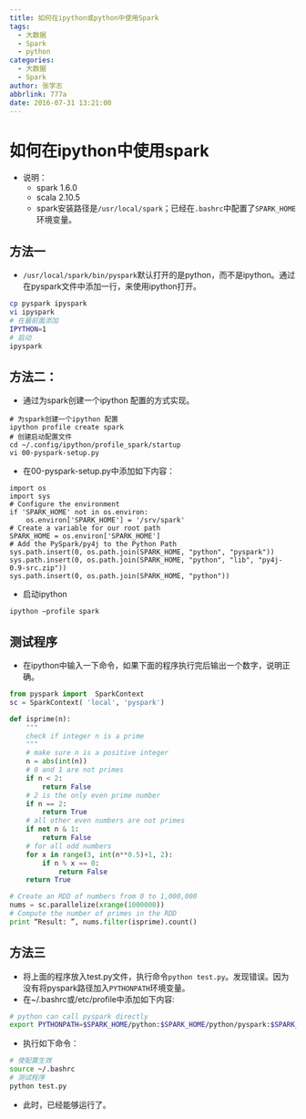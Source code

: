 ```yaml
---
title: 如何在ipython或python中使用Spark
tags:
  - 大数据
  - Spark
  - python
categories:
  - 大数据
  - Spark
author: 张学志
abbrlink: 777a
date: 2016-07-31 13:21:00
---
```






# 如何在ipython中使用spark
* 说明：
	* spark 1.6.0
	* scala 2.10.5
	* spark安装路径是`/usr/local/spark`；已经在`.bashrc`中配置了`SPARK_HOME`环境变量。

<!-- more -->
    
## 方法一

* `/usr/local/spark/bin/pyspark`默认打开的是python，而不是ipython。通过在pyspark文件中添加一行，来使用ipython打开。

``` bash
cp pyspark ipyspark
vi ipyspark
# 在最前面添加
IPYTHON=1
# 启动
ipyspark
```

## 方法二：
* 通过为spark创建一个ipython 配置的方式实现。

```
# 为spark创建一个ipython 配置
ipython profile create spark
# 创建启动配置文件
cd ~/.config/ipython/profile_spark/startup
vi 00-pyspark-setup.py
```

* 在00-pyspark-setup.py中添加如下内容：

```
import os
import sys
# Configure the environment
if 'SPARK_HOME' not in os.environ:
    os.environ['SPARK_HOME'] = '/srv/spark'
# Create a variable for our root path
SPARK_HOME = os.environ['SPARK_HOME']
# Add the PySpark/py4j to the Python Path
sys.path.insert(0, os.path.join(SPARK_HOME, "python", "pyspark"))
sys.path.insert(0, os.path.join(SPARK_HOME, "python", "lib", "py4j-0.9-src.zip"))
sys.path.insert(0, os.path.join(SPARK_HOME, "python"))
```

* 启动ipython

```
ipython –profile spark
```

## 测试程序
* 在ipython中输入一下命令，如果下面的程序执行完后输出一个数字，说明正确。

``` python
from pyspark import  SparkContext
sc = SparkContext( 'local', 'pyspark')

def isprime(n):
    """
    check if integer n is a prime
    """
    # make sure n is a positive integer
    n = abs(int(n))
    # 0 and 1 are not primes
    if n < 2:
        return False
    # 2 is the only even prime number
    if n == 2:
        return True
    # all other even numbers are not primes
    if not n & 1:
        return False
    # for all odd numbers
    for x in range(3, int(n**0.5)+1, 2):
        if n % x == 0:
            return False
    return True

# Create an RDD of numbers from 0 to 1,000,000
nums = sc.parallelize(xrange(1000000))
# Compute the number of primes in the RDD
print “Result: ”, nums.filter(isprime).count()
```

## 方法三
* 将上面的程序放入test.py文件，执行命令`python test.py`。发现错误。因为没有将pyspark路径加入`PYTHONPATH`环境变量。
* 在~/.bashrc或/etc/profile中添加如下内容:

```bash
# python can call pyspark directly
export PYTHONPATH=$SPARK_HOME/python:$SPARK_HOME/python/pyspark:$SPARK_HOME/python/lib/py4j-0.9-src.zip:$PYTHONPATH
```
    
    
* 执行如下命令：

```bash
# 使配置生效
source ~/.bashrc
# 测试程序
python test.py
```
    
* 此时，已经能够运行了。



